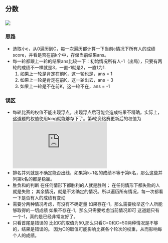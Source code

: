 ## 分数

### ![](https://img-blog.csdn.net/20180608143817475?watermark/2/text/aHR0cHM6Ly9ibG9nLmNzZG4ubmV0L2Zfenlq/font/5a6L5L2T/fontsize/400/fill/I0JBQkFCMA==/dissolve/70)

### 思路

- 选取小c，从0遍历到C，每一次遍历都计算一下当前c情况下所有人的成绩score，并看是否在前k个中，存储当前结果ans。
- 每一轮都跟上一轮的结果ans比较一下：初始情况所有人-1（出局），只要有两轮的成绩不一样就是3，一直-1就是2，一直1为1.
  1. 如果上一轮是肯定在前K，这一轮也是，ans = 1
  2. 如果上一轮是肯定在前K，这一轮出去，ans = 3
  3. 如果上一轮是不在前K，这一轮不在，ans = -1

### 误区

- 每轮比赛的权值不能出现浮点，出现浮点后可能会造成结果不精确。实际上，这道题的权值使用long就能够存下了。第i轮资格赛更新后的权值为![w_i^](http://latex.codecogs.com/svg.latex?w_i%5E)
- 排名并列就是不确定能否出线，如果第k+1名的成绩不等于第k名，那么这些并列第k名的都是稳赢。
- 胜负和的判断
  在任何情形下都胜利的人就是胜利；
  在任何情形下都失败的人就是失败；
  其余情况，就是不太确定的情况。所以遍历所有情况，每一次都看一下是否有人的成绩有变动
- 需要分两种情况考虑，有没有不确定量
  如果存在-1，那么需要枚举这个人所能够取得的一切成绩
  如果不存在-1，那么只需要考虑当前情况即可
  这道题只有一个-1，真的是已经非常友好了。
- 只看首尾是错误的
  比如C的取值为50,那么只看C=0和C=50两种情况是不够的，结果是错误的。
  因为C的取值可能影响比赛各个轮次的权重，从而影响每个人的成绩。